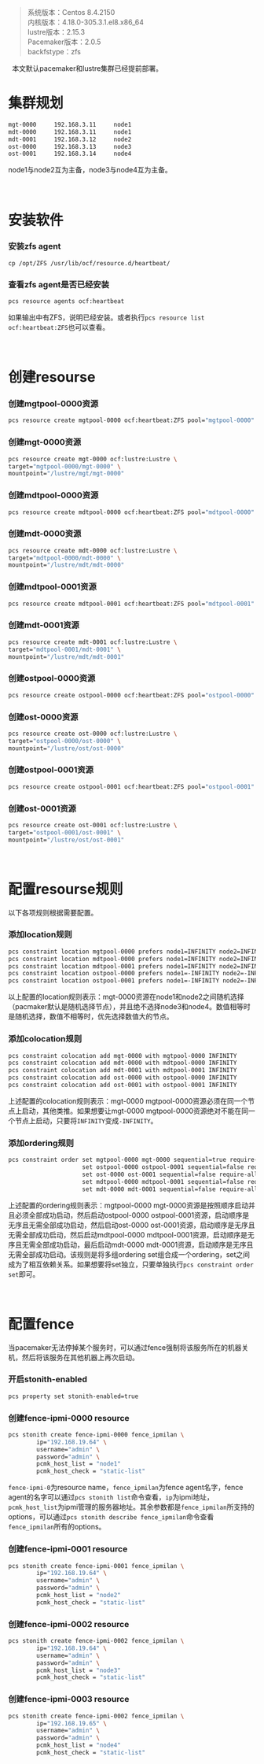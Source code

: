 > 系统版本：Centos 8.4.2150  
> 内核版本：4.18.0-305.3.1.el8.x86_64  
> lustre版本：2.15.3  
> Pacemaker版本：2.0.5  
> backfstype：zfs  

&nbsp;
本文默认pacemaker和lustre集群已经提前部署。

# 集群规划
```bash
mgt-0000     192.168.3.11     node1
mdt-0000     192.168.3.11     node1
mdt-0001     192.168.3.12     node2
ost-0000     192.168.3.13     node3
ost-0001     192.168.3.14     node4
```
node1与node2互为主备，node3与node4互为主备。

&nbsp;
&nbsp;
# 安装软件
### 安装zfs agent
```
cp /opt/ZFS /usr/lib/ocf/resource.d/heartbeat/
```

### 查看zfs agent是否已经安装
```bash
pcs resource agents ocf:heartbeat
```
如果输出中有ZFS，说明已经安装。或者执行`pcs resource list ocf:heartbeat:ZFS`也可以查看。

&nbsp;
# 创建resourse
### 创建mgtpool-0000资源
```bash
pcs resource create mgtpool-0000 ocf:heartbeat:ZFS pool="mgtpool-0000"
```

### 创建mgt-0000资源
```bash
pcs resource create mgt-0000 ocf:lustre:Lustre \
target="mgtpool-0000/mgt-0000" \
mountpoint="/lustre/mgt/mgt-0000"
```

### 创建mdtpool-0000资源
```bash
pcs resource create mdtpool-0000 ocf:heartbeat:ZFS pool="mdtpool-0000"
```

### 创建mdt-0000资源
```bash
pcs resource create mdt-0000 ocf:lustre:Lustre \
target="mdtpool-0000/mdt-0000" \
mountpoint="/lustre/mdt/mdt-0000"
```

### 创建mdtpool-0001资源
```bash
pcs resource create mdtpool-0001 ocf:heartbeat:ZFS pool="mdtpool-0001"
```

### 创建mdt-0001资源
```bash
pcs resource create mdt-0001 ocf:lustre:Lustre \
target="mdtpool-0001/mdt-0001" \
mountpoint="/lustre/mdt/mdt-0001"
```

### 创建ostpool-0000资源
```bash
pcs resource create ostpool-0000 ocf:heartbeat:ZFS pool="ostpool-0000"
```

### 创建ost-0000资源
```bash
pcs resource create ost-0000 ocf:lustre:Lustre \
target="ostpool-0000/ost-0000" \
mountpoint="/lustre/ost/ost-0000"
```

### 创建ostpool-0001资源
```bash
pcs resource create ostpool-0001 ocf:heartbeat:ZFS pool="ostpool-0001"
```

### 创建ost-0001资源
```bash
pcs resource create ost-0001 ocf:lustre:Lustre \
target="ostpool-0001/ost-0001" \
mountpoint="/lustre/ost/ost-0001"
```

&nbsp;
# 配置resourse规则
以下各项规则根据需要配置。

### 添加location规则
```bash
pcs constraint location mgtpool-0000 prefers node1=INFINITY node2=INFINITY node3=-INFINITY node4=-INFINITY
pcs constraint location mdtpool-0000 prefers node1=INFINITY node2=INFINITY node3=-INFINITY node4=-INFINITY
pcs constraint location mdtpool-0001 prefers node1=INFINITY node2=INFINITY node3=-INFINITY node4=-INFINITY
pcs constraint location ostpool-0000 prefers node1=-INFINITY node2=-INFINITY node3=INFINITY node4=INFINITY
pcs constraint location ostpool-0001 prefers node1=-INFINITY node2=-INFINITY node3=INFINITY node4=INFINITY
```
以上配置的location规则表示：mgt-0000资源在node1和node2之间随机选择（pacmaker默认是随机选择节点），并且绝不选择node3和node4。数值相等时是随机选择，数值不相等时，优先选择数值大的节点。

### 添加colocation规则
```bash
pcs constraint colocation add mgt-0000 with mgtpool-0000 INFINITY
pcs constraint colocation add mdt-0000 with mdtpool-0000 INFINITY
pcs constraint colocation add mdt-0001 with mdtpool-0001 INFINITY
pcs constraint colocation add ost-0000 with ostpool-0000 INFINITY
pcs constraint colocation add ost-0001 with ostpool-0001 INFINITY
```
上述配置的colocation规则表示：mgt-0000 mgtpool-0000资源必须在同一个节点上启动，其他类推。如果想要让mgt-0000 mgtpool-0000资源绝对不能在同一个节点上启动，只要将`INFINITY`变成`-INFINITY`。

### 添加ordering规则
```bash
pcs constraint order set mgtpool-0000 mgt-0000 sequential=true require-all=true action=start \
                     set ostpool-0000 ostpool-0001 sequential=false require-all=false action=start \
                     set ost-0000 ost-0001 sequential=false require-all=false action=start \
                     set mdtpool-0000 mdtpool-0001 sequential=false require-all=false action=start \
                     set mdt-0000 mdt-0001 sequential=false require-all=false action=start
```
上述配置的ordering规则表示：mgtpool-0000 mgt-0000资源是按照顺序启动并且必须全部成功启动，然后启动ostpool-0000 ostpool-0001资源，启动顺序是无序且无需全部成功启动，然后启动ost-0000 ost-0001资源，启动顺序是无序且无需全部成功启动，然后启动mdtpool-0000 mdtpool-0001资源，启动顺序是无序且无需全部成功启动，最后启动mdt-0000 mdt-0001资源，启动顺序是无序且无需全部成功启动。该规则是将多组ordering set组合成一个ordering，set之间成为了相互依赖关系。如果想要将set独立，只要单独执行`pcs constraint order set`即可。

&nbsp;
# 配置fence
当pacemaker无法停掉某个服务时，可以通过fence强制将该服务所在的机器关机，然后将该服务在其他机器上再次启动。
### 开启stonith-enabled
```bash
pcs property set stonith-enabled=true
```
### 创建fence-ipmi-0000 resource
```bash
pcs stonith create fence-ipmi-0000 fence_ipmilan \
        ip="192.168.19.64" \
        username="admin" \
        password="admin" \
        pcmk_host_list = "node1"
        pcmk_host_check = "static-list"
```
`fence-ipmi-0`为resource name，`fence_ipmilan`为fence agent名字，fence agent的名字可以通过`pcs stonith list`命令查看，`ip`为ipmi地址，`pcmk_host_list`为ipmi管理的服务器地址。其余参数都是`fence_ipmilan`所支持的options，可以通过`pcs stonith describe fence_ipmilan`命令查看`fence_ipmilan`所有的options。

### 创建fence-ipmi-0001 resource
```bash
pcs stonith create fence-ipmi-0001 fence_ipmilan \
        ip="192.168.19.64" \
        username="admin" \
        password="admin" \
        pcmk_host_list = "node2"
        pcmk_host_check = "static-list"
```

### 创建fence-ipmi-0002 resource
```bash
pcs stonith create fence-ipmi-0002 fence_ipmilan \
        ip="192.168.19.64" \
        username="admin" \
        password="admin" \
        pcmk_host_list = "node3"
        pcmk_host_check = "static-list"
```

### 创建fence-ipmi-0003 resource
```bash
pcs stonith create fence-ipmi-0002 fence_ipmilan \
        ip="192.168.19.65" \
        username="admin" \
        password="admin" \
        pcmk_host_list = "node4"
        pcmk_host_check = "static-list"
```